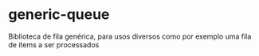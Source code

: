# generic-queue

Biblioteca de fila genérica, para usos diversos como por exemplo uma fila de items a ser processados

